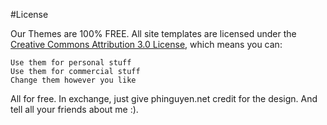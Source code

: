 #License

Our Themes are 100% FREE. All site templates are licensed under the [Creative Commons Attribution 3.0 License](http://creativecommons.org/licenses/by/3.0/), which means you can:

    Use them for personal stuff
    Use them for commercial stuff
    Change them however you like

All for free. In exchange, just give phinguyen.net credit for the design.
And tell all your friends about me :).
